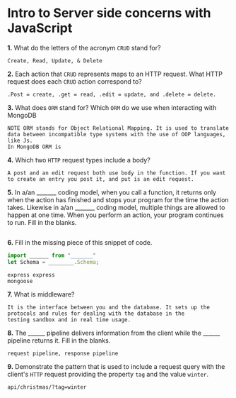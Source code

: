 # Intro to Server side concerns with JavaScript

**1.** What do the letters of the acronym `CRUD` stand for?
<!-- enter you answer in the space below -->
```
Create, Read, Update, & Delete
```
**2.** Each action that `CRUD` represents maps to an HTTP request. What HTTP request does each `CRUD` action correspond to?
<!-- enter you answer in the space below -->
```
.Post = create, .get = read, .edit = update, and .delete = delete. 

```
**3.** What does `ORM` stand for? Which `ORM` do we use when interacting with MongoDB
<!-- enter you answer in the space below -->
```
NOTE ORM stands for Object Relational Mapping. It is used to translate data between incompatible type systems with the use of OOP languages, like Js.
In MongoDB ORM is 
```
**4.** Which two `HTTP` request types include a body?
<!-- enter you answer in the space below -->
```
A post and an edit request both use body in the function. If you want to create an entry you post it, and put is an edit request.
```
**5.** In a/an _______ coding model, when you call a function, it returns only when the action has finished and stops your program for the time the action takes. Likewise in a/an _______ coding model, multiple things are allowed to happen at one time. When you perform an action, your program continues to run.  Fill in the blanks.
<!-- enter you answer in the space below -->
```Synchronuos, Asynchronous
```

**6.** Fill in the missing piece of this snippet of code.
```js
import ______ from "_______"
let Schema = ________.Schema;
```
<!-- enter you answer in the space below -->
```
express express
mongoose
```
**7.** What is middleware?
<!-- enter you answer in the space below -->
```
It is the interface between you and the database. It sets up the protocols and rules for dealing with the database in the 
testing sandbox and in real time usage.
```
**8.** The ______ pipeline delivers information from the client while the ______ pipeline returns it. Fill in the blanks. 
<!-- enter you answer in the space below -->
```
request pipeline, response pipeline
```
**9.** 
Demonstrate the pattern that is used to include a request query with the client's `HTTP` request providing the property `tag` and the value `winter`.
<!-- enter you answer in the space below -->
```
api/christmas/?tag=winter
```